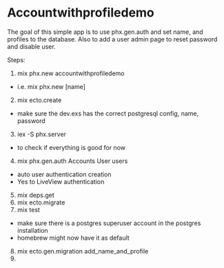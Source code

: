# Accountwithprofiledemo

The goal of this simple app is to use phx.gen.auth and set name, and profiles to the database. Also to add a user admin page to reset password and disable user.

Steps:
1. mix phx.new accountwithprofiledemo
  - i.e. mix phx.new [name]
2. mix ecto.create
  - make sure the dev.exs has the correct postgresql config, name, password
3. iex -S phx.server
  - to check if everything is good for now
4. mix phx.gen.auth Accounts User users
  - auto user authentication creation
  - Yes to LiveView authentication
5. mix deps.get
6. mix ecto.migrate
7. mix test
  - make sure there is a postgres superuser account in the postgres installation
  - homebrew might now have it as default
8. mix ecto.gen.migration add_name_and_profile
9. 
